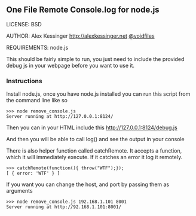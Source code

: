 ## One File Remote Console.log for node.js

LICENSE: BSD

AUTHOR: Alex Kessinger <http://alexkessinger.net> [@voidfiles](http://twitter.com/voidfiles)

REQUIREMENTS: node.js 


This should be fairly simple to run, you just need to include the provided debug js in your webpage before you want to use it.

### Instructions 

Install node.js, once you have node.js installed you can run this script from the command line like so

    
    >>> node remove_console.js
    Server running at http://127.0.0.1:8124/
    

Then you can in your HTML include this http://127.0.0.1:8124/debug.js

And then you will be able to call log() and see the output in your console

There is also helper function called catchRemote. It accepts a function, which it will immediately execute. If it catches an error it log it remotely.

    
    >>> catchRemote(function(){ throw("WTF");});
    [ { error: 'WTF' } ]
    
If you want you can change the host, and port 
by passing them as arguments

    >>> node remove_console.js 192.168.1.101 8001
    Server running at http://92.168.1.101:8001/